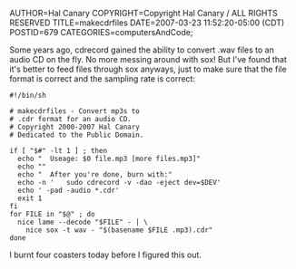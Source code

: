 AUTHOR=Hal Canary
COPYRIGHT=Copyright Hal Canary / ALL RIGHTS RESERVED
TITLE=makecdrfiles
DATE=2007-03-23 11:52:20-05:00 (CDT)
POSTID=679
CATEGORIES=computersAndCode;

Some years ago, cdrecord gained the ability to convert .wav files to an audio CD on the fly. No more messing around with sox! But I've found that it's better to feed files through sox anyways, just to make sure that the file format is correct and the sampling rate is correct:

    
    #!/bin/sh
    
    # makecdrfiles - Convert mp3s to
    # .cdr format for an audio CD.
    # Copyright 2000-2007 Hal Canary
    # Dedicated to the Public Domain.
    
    if [ "$#" -lt 1 ] ; then
      echo "  Useage: $0 file.mp3 [more files.mp3]"
      echo ""
      echo "  After you're done, burn with:"
      echo -n '   sudo cdrecord -v -dao -eject dev=$DEV'
      echo ' -pad -audio *.cdr'
      exit 1
    fi
    for FILE in "$@" ; do
      nice lame --decode "$FILE" - | \
        nice sox -t wav - "$(basename $FILE .mp3).cdr"
    done

I burnt four coasters today before I figured this out.
